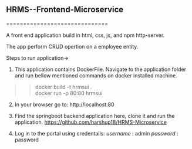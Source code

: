 ## HRMS--Frontend-Microservice
==============================

A front end application build in html, css, js, and npm http-server.

The app perform CRUD opertion on a employee entity.

Steps to run application->
1. This application contains DockerFile. Navigate to the application folder and run bellow mentioned commands on docker installed machine.
>> docker build -t hrmsui . <br/>
>> docker run -p 80:80 hrmsui

2. In your browser go to:
   http://localhost:80 

3. Find the springboot backend application here, clone it and run the application.
   https://github.com/harshup18/HRMS-Microservice

4. Log in to the portal using credentails:
*username* : admin
*password* : password
